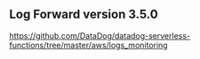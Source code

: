 ## Log Forward version 3.5.0
https://github.com/DataDog/datadog-serverless-functions/tree/master/aws/logs_monitoring